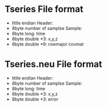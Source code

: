 # Tseries File format
- little endian
Header:
- 8byte number of samplse
Sample:
- 8byte long: time
- 8byte double *3: x,y,z
- 8byte double *9: rowmajor covmat

# Tseries.neu File format
- little endian
Header:
- 8byte number of samplse
Sample:
- 8byte long: time
- 8byte double *3: x,y,z
- 8byte double *3: error